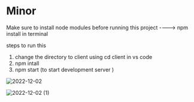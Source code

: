 # Minor

 Make sure to install node modules before running this project 
 ----> npm install in terminal
 
 steps to run this 
 1. change the directory to client using cd client in vs code 
 2. npm intall 
 3. npm start (to start development server )
 
![2022-12-02](https://user-images.githubusercontent.com/98082889/205270644-3481c3fc-fc95-4031-922e-ceed131d44a8.png)

![2022-12-02 (1)](https://user-images.githubusercontent.com/98082889/205269736-a62ab583-c82b-4cb0-b9d3-a33388802e02.png)


